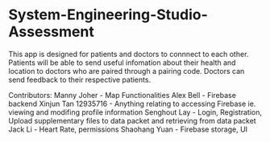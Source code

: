 # System-Engineering-Studio-Assessment

This app is designed for patients and doctors to connnect to each other. Patients will be able to send useful infomation about their health and location to doctors who are paired through a pairing code. Doctors can send feedback to their respective patients.

Contributors:
Manny Joher - Map Functionalities
Alex Bell - Firebase backend
Xinjun Tan 12935716 - Anything relating to accessing Firebase ie. viewing and modifing profile information 
Senghout Lay - Login, Registration, Upload supplementary files to data packet and retrieving from data packet
Jack Li - Heart Rate, permissions
Shaohang Yuan - Firebase storage, UI
